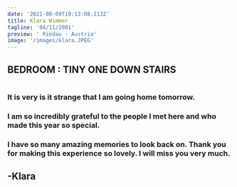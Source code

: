 ```yaml
---
date: '2021-08-09T19:13:08.113Z'
title: Klara Wimmer
tagline: '04/11/2001'
preview: ' Riedau - Austria'
image: '/images/klara.JPEG'
---
```


## BEDROOM : TINY ONE DOWN STAIRS

#

### It is very is it strange that I am going home tomorrow.

### I am so incredibly grateful to the people I met here and who made this year so special.

### I have so many amazing memories to look back on. Thank you for making this experience so lovely. I will miss you very much.

## -Klara
